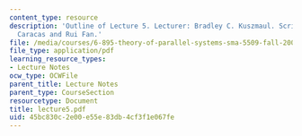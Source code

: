 ```yaml
---
content_type: resource
description: 'Outline of Lecture 5. Lecturer: Bradley C. Kuszmaul. Scribe: Alexandru
  Caracas and Rui Fan.'
file: /media/courses/6-895-theory-of-parallel-systems-sma-5509-fall-2003/45bc830c2e00e55e83db4cf3f1e067fe_lecture5.pdf
file_type: application/pdf
learning_resource_types:
- Lecture Notes
ocw_type: OCWFile
parent_title: Lecture Notes
parent_type: CourseSection
resourcetype: Document
title: lecture5.pdf
uid: 45bc830c-2e00-e55e-83db-4cf3f1e067fe
---
```

